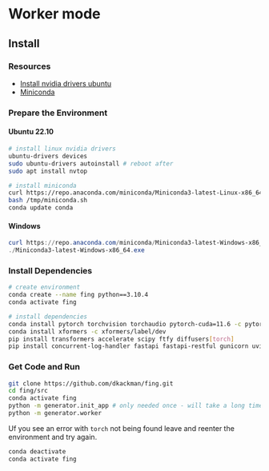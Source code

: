 # Worker mode

## Install

### Resources

- [Install nvidia drivers ubuntu](https://linuxconfig.org/how-to-install-the-nvidia-drivers-on-ubuntu-22-04)
- [Miniconda](https://docs.conda.io/en/latest/miniconda.html)

### Prepare the Environment

#### Ubuntu 22.10

```bash
# install linux nvidia drivers
ubuntu-drivers devices
sudo ubuntu-drivers autoinstall # reboot after
sudo apt install nvtop

# install miniconda
curl https://repo.anaconda.com/miniconda/Miniconda3-latest-Linux-x86_64.sh -o /tmp/miniconda.sh
bash /tmp/miniconda.sh
conda update conda
```

#### Windows

```powershell
curl https://repo.anaconda.com/miniconda/Miniconda3-latest-Windows-x86_64.exe -o Miniconda3-latest-Windows-x86_64.exe
./Miniconda3-latest-Windows-x86_64.exe
```

### Install Dependencies

```bash
# create environment
conda create --name fing python==3.10.4
conda activate fing

# install dependencies
conda install pytorch torchvision torchaudio pytorch-cuda=11.6 -c pytorch -c nvidia
conda install xformers -c xformers/label/dev
pip install transformers accelerate scipy ftfy diffusers[torch]
pip install concurrent-log-handler fastapi fastapi-restful gunicorn uvicorn pydantic 
```

### Get Code and Run

```bash
git clone https://github.com/dkackman/fing.git
cd fing/src
conda activate fing
python -m generator.init_app # only needed once - will take a long time
python -m generator.worker
```

Uf you see an error with `torch` not being found leave and reenter the environment and try again.

```bash
conda deactivate
conda activate fing
```

